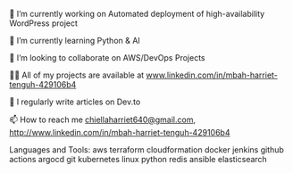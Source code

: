 🔭 I’m currently working on Automated deployment of high-availability WordPress project

🌱 I’m currently learning Python & AI

👯 I’m looking to collaborate on AWS/DevOps Projects

👨‍💻 All of my projects are available at www.linkedin.com/in/mbah-harriet-tenguh-429106b4

📝 I regularly write articles on Dev.to

📫 How to reach me chiellaharriet640@gmail.com,  http://www.linkedin.com/in/mbah-harriet-tenguh-429106b4

Languages and Tools:
aws terraform cloudformation docker jenkins github actions argocd git kubernetes linux python redis ansible elasticsearch

  
